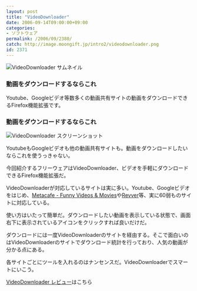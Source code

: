 ```yaml
---
layout: post
title: "VideoDownloader"
date: 2006-09-14T09:00:00+09:00
categories:
- ソフトウェア
permalink: /2006/09/2380/
catch: http://image.moongift.jp/intro2/videodownloader.png
id: 2371
---
```

 ![VideoDownloader サムネイル](http://image.moongift.jp/intro2/videodownloader.t.png "VideoDownloader サムネイル")
  

### 動画をダウンロードするならこれ
  
Youtube、Googleビデオ等数多くの動画共有サイトの動画をダウンロードできるFirefox機能拡張です。  
<!--more-->  

### 動画をダウンロードするならこれ
  

![VideoDownloader スクリーンショット](http://image.moongift.jp/intro2/videodownloader.png "VideoDownloader スクリーンショット")

  

YoutubeもGoogleビデオも他の動画共有サイトも。動画をダウンロードしたいならこれを使うっきゃない。

  

今回紹介するフリーウェアはVideoDownloader、ビデオを手軽にダウンロードできるFirefox機能拡張だ。

  

VideoDownloaderが対応しているサイトは実に多い。Youtube、Googleビデオをはじめ、[Metacafe - Funny Videos & Movies](http://ja.metacafe.com/)や[Revver](http://www.revver.com/browse.php)等、実に60弱ものサイトに対応している。

  

使い方はいたって簡単だ。ダウンロードしたい動画を表示している状態で、画面右下に表示されているアイコンをクリックすれば良いだけだ。

  

ダウンロードには一度VideoDownloaderのサイトを経由する。そこで面白いのはVideoDownloaderのサイトでダウンロード統計を行っており、人気の動画が分かる点にある。

  

各サイトごとにツールを入れるのはナンセンスだ。VideoDownloaderでスマートにいこう。

  

[VideoDownloader レビュー](http://fw.moongift.jp/review/i-2381.html)はこちら

